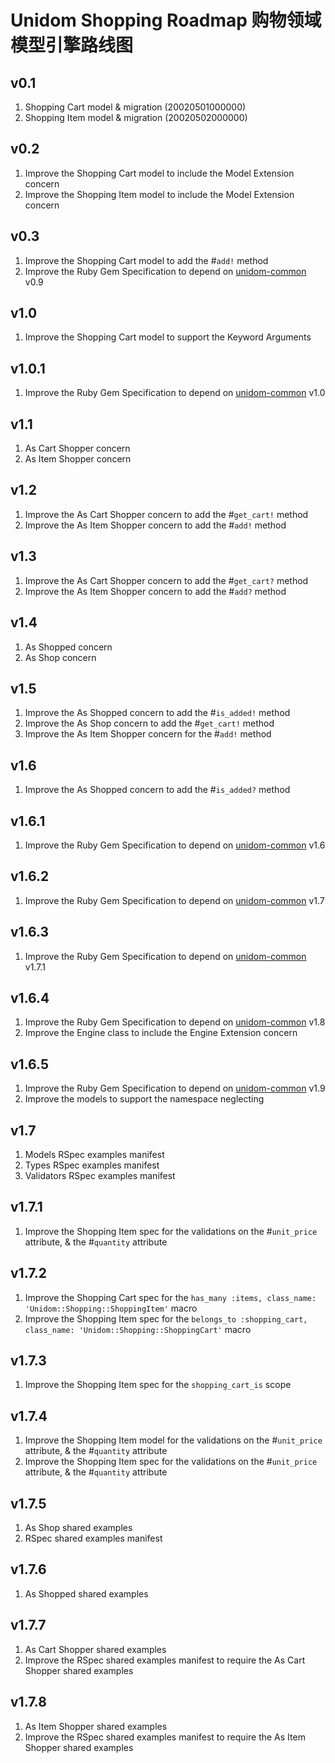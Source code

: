 # Unidom Shopping Roadmap 购物领域模型引擎路线图

## v0.1
1. Shopping Cart model & migration (20020501000000)
2. Shopping Item model & migration (20020502000000)

## v0.2
1. Improve the Shopping Cart model to include the Model Extension concern
2. Improve the Shopping Item model to include the Model Extension concern

## v0.3
1. Improve the Shopping Cart model to add the #``add!`` method
2. Improve the Ruby Gem Specification to depend on [unidom-common](https://github.com/topbitdu/unidom-common) v0.9

## v1.0
1. Improve the Shopping Cart model to support the Keyword Arguments

## v1.0.1
1. Improve the Ruby Gem Specification to depend on [unidom-common](https://github.com/topbitdu/unidom-common) v1.0

## v1.1
1. As Cart Shopper concern
2. As Item Shopper concern

## v1.2
1. Improve the As Cart Shopper concern to add the #``get_cart!`` method
2. Improve the As Item Shopper concern to add the #``add!`` method

## v1.3
1. Improve the As Cart Shopper concern to add the #``get_cart?`` method
2. Improve the As Item Shopper concern to add the #``add?`` method

## v1.4
1. As Shopped concern
2. As Shop concern

## v1.5
1. Improve the As Shopped concern to add the #``is_added!`` method
2. Improve the As Shop concern to add the #``get_cart!`` method
3. Improve the As Item Shopper concern for the #``add!`` method

## v1.6
1. Improve the As Shopped concern to add the #``is_added?`` method

## v1.6.1
1. Improve the Ruby Gem Specification to depend on [unidom-common](https://github.com/topbitdu/unidom-common) v1.6

## v1.6.2
1. Improve the Ruby Gem Specification to depend on [unidom-common](https://github.com/topbitdu/unidom-common) v1.7

## v1.6.3
1. Improve the Ruby Gem Specification to depend on [unidom-common](https://github.com/topbitdu/unidom-common) v1.7.1

## v1.6.4
1. Improve the Ruby Gem Specification to depend on [unidom-common](https://github.com/topbitdu/unidom-common) v1.8
2. Improve the Engine class to include the Engine Extension concern

## v1.6.5
1. Improve the Ruby Gem Specification to depend on [unidom-common](https://github.com/topbitdu/unidom-common) v1.9
2. Improve the models to support the namespace neglecting

## v1.7
1. Models RSpec examples manifest
2. Types RSpec examples manifest
3. Validators RSpec examples manifest

## v1.7.1
1. Improve the Shopping Item spec for the validations on the #``unit_price`` attribute, & the #``quantity`` attribute

## v1.7.2
1. Improve the Shopping Cart spec for the ``has_many :items, class_name: 'Unidom::Shopping::ShoppingItem'`` macro
2. Improve the Shopping Item spec for the ``belongs_to :shopping_cart, class_name: 'Unidom::Shopping::ShoppingCart'`` macro

## v1.7.3
1. Improve the Shopping Item spec for the ``shopping_cart_is`` scope

## v1.7.4
1. Improve the Shopping Item model for the validations on the #``unit_price`` attribute, & the #``quantity`` attribute
2. Improve the Shopping Item spec for the validations on the #``unit_price`` attribute, & the #``quantity`` attribute

## v1.7.5
1. As Shop shared examples
2. RSpec shared examples manifest

## v1.7.6
1. As Shopped shared examples

## v1.7.7
1. As Cart Shopper shared examples
2. Improve the RSpec shared examples manifest to require the As Cart Shopper shared examples

## v1.7.8
1. As Item Shopper shared examples
2. Improve the RSpec shared examples manifest to require the As Item Shopper shared examples
